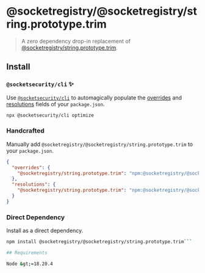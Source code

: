 # @socketregistry/@socketregistry/string.prototype.trim

> A zero dependency drop-in replacement of
> [@socketregistry/string.prototype.trim](https://www.npmjs.com/package/@socketregistry/string.prototype.trim).

## Install

### `@socketsecurity/cli` :sparkles:

Use [`@socketsecurity/cli`](https://www.npmjs.com/package/@socketsecurity/cli)
to automagically populate the
[overrides](https://docs.npmjs.com/cli/v9/configuring-npm/package-json#overrides)
and [resolutions](https://yarnpkg.com/configuration/manifest#resolutions) fields
of your `package.json`.

```sh
npx @socketsecurity/cli optimize
```

### Handcrafted

Manually add `@socketregistry/@socketregistry/string.prototype.trim` to your
`package.json`.

```json
{
  "overrides": {
    "@socketregistry/string.prototype.trim": "npm:@socketregistry/@socketregistry/string.prototype.trim@^1"
  },
  "resolutions": {
    "@socketregistry/string.prototype.trim": "npm:@socketregistry/@socketregistry/string.prototype.trim@^1"
  }
}
```

### Direct Dependency

Install as a direct dependency.

````sh
npm install @socketregistry/@socketregistry/string.prototype.trim```

## Requirements

Node &gt;=18.20.4
````
